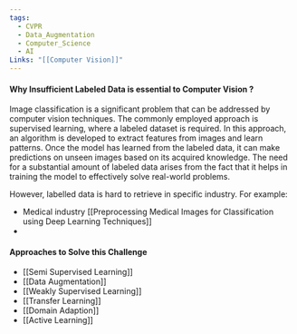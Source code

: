 ```yaml
---
tags:
  - CVPR
  - Data_Augmentation
  - Computer_Science
  - AI
Links: "[[Computer Vision]]"
---
```


#### Why Insufficient Labeled Data is essential to Computer Vision ?

Image classification is a significant problem that can be addressed by computer vision techniques. The commonly employed approach is supervised learning, where a labeled dataset is required. In this approach, an algorithm is developed to extract features from images and learn patterns. Once the model has learned from the labeled data, it can make predictions on unseen images based on its acquired knowledge. The need for a substantial amount of labeled data arises from the fact that it helps in training the model to effectively solve real-world problems.

However, labelled data is hard to retrieve in specific industry. For example:

- Medical industry 
	[[Preprocessing Medical Images for Classification using Deep Learning Techniques]]
- 

#### Approaches to Solve this Challenge

- [[Semi Supervised Learning]]
- [[Data Augmentation]]
- [[Weakly Supervised Learning]]
- [[Transfer Learning]]
- [[Domain Adaption]]
- [[Active Learning]]
